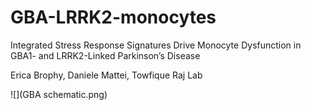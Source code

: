 # GBA-LRRK2-monocytes
Integrated Stress Response Signatures Drive Monocyte Dysfunction in GBA1- and LRRK2-Linked Parkinson’s Disease

Erica Brophy, Daniele Mattei, Towfique Raj Lab 

![](GBA schematic.png)
